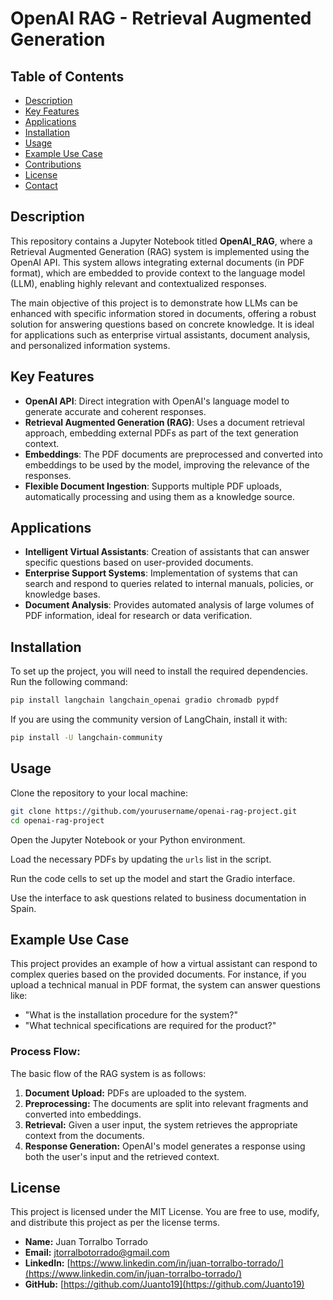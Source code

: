 # OpenAI RAG - Retrieval Augmented Generation

## Table of Contents
- [Description](#description)
- [Key Features](#key-features)
- [Applications](#applications)
- [Installation](#installation)
- [Usage](#usage)
- [Example Use Case](#example-use-case)
- [Contributions](#contributions)
- [License](#license)
- [Contact](#contact)

## Description

This repository contains a Jupyter Notebook titled **OpenAI_RAG**, where a Retrieval Augmented Generation (RAG) system is implemented using the OpenAI API. This system allows integrating external documents (in PDF format), which are embedded to provide context to the language model (LLM), enabling highly relevant and contextualized responses.

The main objective of this project is to demonstrate how LLMs can be enhanced with specific information stored in documents, offering a robust solution for answering questions based on concrete knowledge. It is ideal for applications such as enterprise virtual assistants, document analysis, and personalized information systems.

## Key Features

- **OpenAI API**: Direct integration with OpenAI's language model to generate accurate and coherent responses.
- **Retrieval Augmented Generation (RAG)**: Uses a document retrieval approach, embedding external PDFs as part of the text generation context.
- **Embeddings**: The PDF documents are preprocessed and converted into embeddings to be used by the model, improving the relevance of the responses.
- **Flexible Document Ingestion**: Supports multiple PDF uploads, automatically processing and using them as a knowledge source.

## Applications

- **Intelligent Virtual Assistants**: Creation of assistants that can answer specific questions based on user-provided documents.
- **Enterprise Support Systems**: Implementation of systems that can search and respond to queries related to internal manuals, policies, or knowledge bases.
- **Document Analysis**: Provides automated analysis of large volumes of PDF information, ideal for research or data verification.

## Installation

To set up the project, you will need to install the required dependencies. Run the following command:

```bash
pip install langchain langchain_openai gradio chromadb pypdf
```

If you are using the community version of LangChain, install it with:

```bash
pip install -U langchain-community
```

## Usage

Clone the repository to your local machine:

```bash
git clone https://github.com/yourusername/openai-rag-project.git
cd openai-rag-project
```

Open the Jupyter Notebook or your Python environment.

Load the necessary PDFs by updating the `urls` list in the script.

Run the code cells to set up the model and start the Gradio interface.

Use the interface to ask questions related to business documentation in Spain.

## Example Use Case

This project provides an example of how a virtual assistant can respond to complex queries based on the provided documents. For instance, if you upload a technical manual in PDF format, the system can answer questions like:

- "What is the installation procedure for the system?"
- "What technical specifications are required for the product?"

### Process Flow:

The basic flow of the RAG system is as follows:

1. **Document Upload:** PDFs are uploaded to the system.
2. **Preprocessing:** The documents are split into relevant fragments and converted into embeddings.
3. **Retrieval:** Given a user input, the system retrieves the appropriate context from the documents.
4. **Response Generation:** OpenAI's model generates a response using both the user's input and the retrieved context.

## License
This project is licensed under the MIT License. You are free to use, modify, and distribute this project as per the license terms.


- **Name:** Juan Torralbo Torrado
- **Email:** jtorralbotorrado@gmail.com
- **LinkedIn:**  [https://www.linkedin.com/in/juan-torralbo-torrado/](https://www.linkedin.com/in/juan-torralbo-torrado/)
- **GitHub:** [https://github.com/Juanto19](https://github.com/Juanto19)



